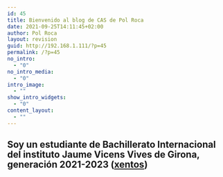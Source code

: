 ```yaml
---
id: 45
title: Bienvenido al blog de CAS de Pol Roca
date: 2021-09-25T14:11:45+02:00
author: Pol Roca
layout: revision
guid: http://192.168.1.111/?p=45
permalink: /?p=45
no_intro:
  - "0"
no_intro_media:
  - "0"
intro_image:
  - ""
show_intro_widgets:
  - "0"
content_layout:
  - ""
---
```

<h2 class="alignwide has-text-align-wide has-gigantic-font-size" style="line-height:1.1">
  Soy un estudiante de Bachillerato Internacional del instituto Jaume Vicens Vives de Girona, generación 2021-2023 (<a rel="noreferrer noopener" href="https://googology.wikia.org/wiki/Prefix_10%5E27" target="_blank">xentos</a>)
</h2>